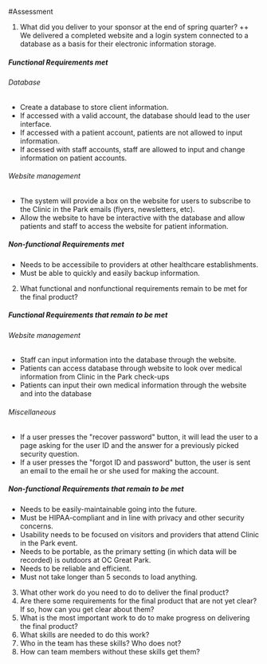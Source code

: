 #Assessment

1) What did you deliver to your sponsor at the end of spring quarter? 
++ We delivered a completed website and a login system connected to a database as a basis for their electronic information storage. 

##### Functional Requirements met

###### Database

+ Create a database to store client information.
+ If accessed with a valid account, the database should lead to the user interface.
+ If accessed with a patient account, patients are not allowed to input information.
+ If acessed with staff accounts, staff are allowed to input and change information on patient accounts.

###### Website management
+ The system will provide a box on the website for users to subscribe to the Clinic in the Park emails (flyers, newsletters, etc).
+ Allow the website to have be interactive with the database and allow patients and staff to access the website for patient information.

##### Non-functional Requirements met
+ Needs to be accessibile to providers at other healthcare establishments.
+ Must be able to quickly and easily backup information.


2) What functional and nonfunctional requirements remain to be met for the final product?

##### Functional Requirements that remain to be met

###### Website management
+ Staff can input information into the database through the website. 
+ Patients can access database through website to look over medical information from Clinic in the Park check-ups
+ Patients can input their own medical information through the website and into the database

###### Miscellaneous
+ If a user presses the "recover password" button, it will lead the user to a page asking for the user ID and the answer for a previously picked security question.
+ If a user presses the "forgot ID and password" button, the user is sent an email to the email he or she used for making the account. 


##### Non-functional Requirements that remain to be met
+ Needs to be easily-maintainable going into the future.
+ Must be HIPAA-compliant and in line with privacy and other security concerns.
+ Usability needs to be focused on visitors and providers that attend Clinic in the Park event.
+ Needs to be portable, as the primary setting (in which data will be recorded) is outdoors at OC Great Park.
+ Needs to be reliable and efficient.
+ Must not take longer than 5 seconds to load anything.

3) What other work do you need to do to deliver the final product?
4) Are there some requirements for the final product that are not yet clear? If so, how can you get clear about them?
5) What is the most important work to do to make progress on delivering the final product?
6) What skills are needed to do this work?
7) Who in the team has these skills? Who does not?
8) How can team members without these skills get them?
